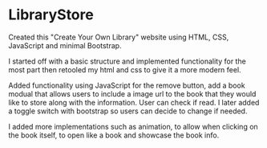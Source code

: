 # LibraryStore

Created this "Create Your Own Library" website using HTML, CSS, JavaScript and minimal Bootstrap. 

I started off with a basic structure and implemented functionality for the most part then retooled my html and css to give it a more modern feel. 

Added functionality using JavaScript for the remove button, add a book modual that allows users to include a image url to the book that they would like to store along with the information. User can check if read. I later added a toggle switch with bootstrap so users can decide to change if needed. 

I added more implementations such as animation, to allow when clicking on the book itself, to open like a book and showcase the book info. 